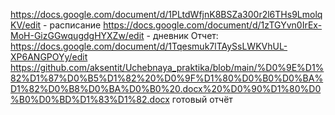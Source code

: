 https://docs.google.com/document/d/1PLtdWfjnK8BSZa300r2l6THs9LmolqKV/edit - расписание
https://docs.google.com/document/d/1zTGYvn0IrEx-MoH-GizGGwqugdgHYXZw/edit - дневник
Отчет: https://docs.google.com/document/d/1Tqesmuk7lTAySsLWKVhUL-XP6ANGPOYy/edit
https://github.com/aksentit/Uchebnaya_praktika/blob/main/%D0%9E%D1%82%D1%87%D0%B5%D1%82%20%D0%9F%D1%80%D0%B0%D0%BA%D1%82%D0%B8%D0%BA%D0%B0%20.docx%20%D0%90%D1%80%D0%B0%D0%BD%D1%83%D1%82.docx готовый отчёт
